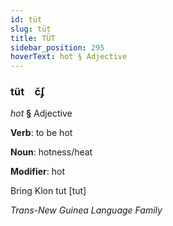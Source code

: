```yaml
---
id: tüt
slug: tüt
title: TÜT
sidebar_position: 295
hoverText: hot § Adjective
---
```


### tüt&emsp;<span kind="abugida">c̆ʄ</span>

*hot* **§** Adjective

**Verb**: to be hot

**Noun**: hotness/heat

**Modifier**: hot

Bring Klon tut [tut]

*Trans-New Guinea Language Family*